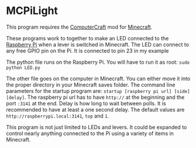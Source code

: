 MCPiLight
=========
This program requires the [ComputerCraft](http://www.computercraft.info/) mod for [Minecraft](https://minecraft.net/).

These programs work to together to make an LED connected to the [Raspberry Pi](http://www.raspberrypi.org/) when a lever is switched in Minecraft.
The LED can connect to any free GPIO pin on the Pi. It is connected to pin 23 in my example

The python file runs on the Raspberry Pi. You will have to run it as root: `sudo python LED.py`

The other file goes on the computer in Minecraft. You can either move it into the proper directory in your Minecraft saves folder. The command line parameters for the startup program are: `startup [raspberry pi url] [side] [delay]`. The raspberry pi url has to have `http://` at the beginning and the port `:3141` at the end. Delay is how long to wait between polls. It is recommended to have at least a one second delay. The default values are `http://raspberrypi.local:3141`, `top` and `1`.

This program is not just limited to LEDs and levers. It could be expanded to control nearly anything connected to the Pi using a variety of items in Minecraft.
